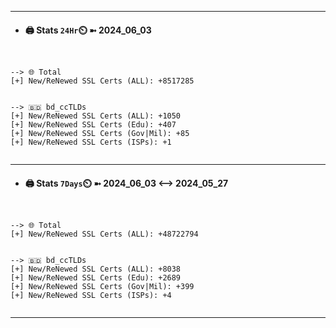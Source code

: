 

---
- #### 🖨️ **Stats** `24Hr`⏲️ ➼ 2024_06_03
```console


--> 🌐 Total
[+] New/ReNewed SSL Certs (ALL): +8517285


--> 🇧🇩 bd_ccTLDs
[+] New/ReNewed SSL Certs (ALL): +1050
[+] New/ReNewed SSL Certs (Edu): +407
[+] New/ReNewed SSL Certs (Gov|Mil): +85
[+] New/ReNewed SSL Certs (ISPs): +1


```

---
- #### 🖨️ **Stats** `7Days`⏲️ ➼ 2024_06_03 <--> 2024_05_27
```console


--> 🌐 Total
[+] New/ReNewed SSL Certs (ALL): +48722794


--> 🇧🇩 bd_ccTLDs
[+] New/ReNewed SSL Certs (ALL): +8038
[+] New/ReNewed SSL Certs (Edu): +2689
[+] New/ReNewed SSL Certs (Gov|Mil): +399
[+] New/ReNewed SSL Certs (ISPs): +4


```

---

